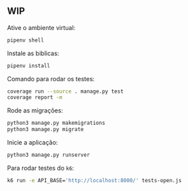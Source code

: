 ## WIP

Ative o ambiente virtual:
```bash
pipenv shell
```

Instale as biblicas:
```bash
pipenv install
```

Comando para rodar os testes:
```bash
coverage run --source . manage.py test
coverage report -m
```

Rode as migrações:
```bash
python3 manage.py makemigrations
python3 manage.py migrate
```

Inicie a aplicação:
```bash
python3 manage.py runserver
```

Para rodar testes do `k6`:
```bash
k6 run -e API_BASE='http://localhost:8000/' tests-open.js
```